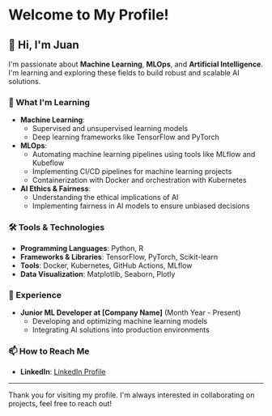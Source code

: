 # Welcome to My Profile!

## 👋 Hi, I'm Juan

I'm passionate about **Machine Learning**, **MLOps**, and **Artificial Intelligence**. I'm learning and exploring these fields to build robust and scalable AI solutions.

### 🌱 What I'm Learning

- **Machine Learning**:
  - Supervised and unsupervised learning models
  - Deep learning frameworks like TensorFlow and PyTorch
- **MLOps**:
  - Automating machine learning pipelines using tools like MLflow and Kubeflow
  - Implementing CI/CD pipelines for machine learning projects
  - Containerization with Docker and orchestration with Kubernetes
- **AI Ethics & Fairness**:
  - Understanding the ethical implications of AI
  - Implementing fairness in AI models to ensure unbiased decisions

### 🛠 Tools & Technologies

- **Programming Languages**: Python, R
- **Frameworks & Libraries**: TensorFlow, PyTorch, Scikit-learn
- **Tools**: Docker, Kubernetes, GitHub Actions, MLflow
- **Data Visualization**: Matplotlib, Seaborn, Plotly

### 💼 Experience

- **Junior ML Developer at [Company Name]** (Month Year - Present)
  - Developing and optimizing machine learning models
  - Integrating AI solutions into production environments


### 📫 How to Reach Me

- **LinkedIn**: [LinkedIn Profile](https://www.linkedin.com/in/juan-giraldo-795559187/)



---

Thank you for visiting my profile. I'm always interested in collaborating on projects, feel free to reach out!


<!---
Juan-PGB/Juan-PGB is a ✨ special ✨ repository because its `README.md` (this file) appears on your GitHub profile.
You can click the Preview link to take a look at your changes.
--->
